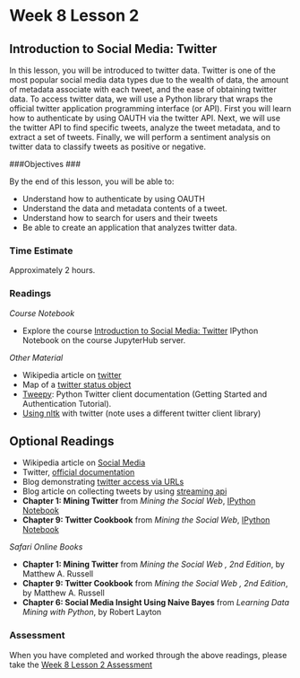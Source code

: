 # Week 8 Lesson 2 #
## Introduction to Social Media: Twitter ##

In this lesson, you will be introduced to twitter data. Twitter is one
of the most popular social media data types due to the wealth of data,
the amount of metadata associate with each tweet, and the ease of
obtaining twitter data. To access twitter data, we will use a Python
library that wraps the official twitter application programming
interface (or API). First you will learn how to authenticate by using
OAUTH via the twitter API. Next, we will use the twitter API to find
specific tweets, analyze the tweet metadata, and to extract a set of
tweets. Finally, we will perform a sentiment analysis on twitter data to
classify tweets as positive or negative.

###Objectives ###

By the end of this lesson, you will be able to:

- Understand how to authenticate by using OAUTH 
- Understand the data and metadata contents of a tweet.
- Understand how to search for users and their tweets
- Be able to create an application that analyzes twitter data.

### Time Estimate ###

Approximately 2 hours.

### Readings ####

_Course Notebook_

- Explore the course [Introduction to Social Media: Twitter][l2nb]
IPython Notebook on the course JupyterHub server.

_Other Material_

- Wikipedia article on [twitter][wt]
- Map of a [twitter status object][mtso]
- [Tweepy][twd]: Python Twitter client documentation (Getting Started and Authentication Tutorial).
- [Using nltk][unt] with twitter (note uses a different twitter client library)

## Optional Readings ##

- Wikipedia article on [Social Media][wsm]
- Twitter, [official documentation][tod]
- Blog demonstrating [twitter access via URLs][tu]
- Blog article on collecting tweets by using [streaming api][tsa]
- **Chapter 1: Mining Twitter** from _Mining the Social Web_, [IPython Notebook][msw1]
- **Chapter 9: Twitter Cookbook** from _Mining the Social Web_, [IPython Notebook][msw1]

_Safari Online Books_

- **Chapter 1: Mining Twitter** from _Mining the Social Web , 2nd Edition_, by Matthew A. Russell
- **Chapter 9: Twitter Cookbook** from _Mining the Social Web , 2nd Edition_, by Matthew A. Russell
- **Chapter 6: Social Media Insight Using Naive Bayes** from _Learning Data Mining with Python_, by Robert Layton


### Assessment ###

When you have completed and worked through the above readings, please take the [Week 8 Lesson 2 Assessment][la]

[l2nb]: notebooks/intro2smt.ipynb
[la]: https://learn.illinois.edu/mod/quiz/

[wt]: https://en.wikipedia.org/wiki/Twitter
[wsm]: https://en.wikipedia.org/wiki/Social_media

[twd]: http://tweepy.readthedocs.org/en/
[tod]: https://dev.twitter.com/overview/documentation

[unt]: http://www.nltk.org/howto/twitter.html

[tsa]: http://badhessian.org/2012/10/collecting-real-time-twitter-data-with-the-streaming-api/
[tu]: http://nealcaren.web.unc.edu/pizza-twitter-and-apis/

[msw1]: https://github.com/ptwobrussell/Mining-the-Social-Web-2nd-Edition/blob/master/ipynb/Chapter%201%20-%20Mining%20Twitter.ipynb
[msw9]: https://github.com/ptwobrussell/Mining-the-Social-Web-2nd-Edition/blob/master/ipynb/Chapter%209%20-%20Twitter%20Cookbook.ipynb
[mtso]: http://online.wsj.com/public/resources/documents/TweetMetadata.pdf
